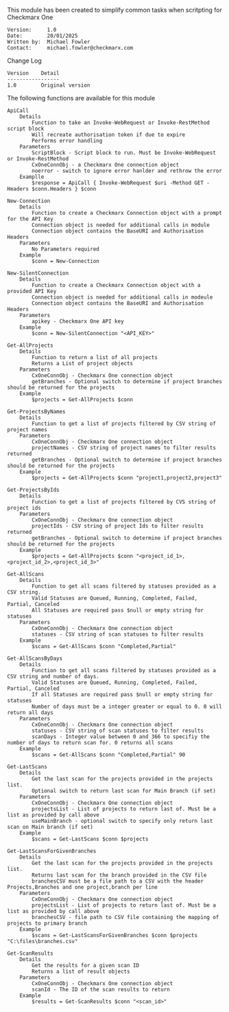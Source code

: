 This module has been created to simplify common tasks when scritpting for Checkmarx One

    Version:     1.0
    Date:        20/01/2025
    Written by:  Michael Fowler
    Contact:     michael.fowler@checkmarx.com
    
Change Log

    Version    Detail
    -----------------
    1.0        Original version
    
The following functions are available for this module
    
    ApiCall
        Details
            Function to take an Invoke-WebRequest or Invoke-RestMethod script block
            Will recreate authorisation token if due to expire
            Performs error handling
        Parameters
            ScriptBlock - Script block to run. Must be Invoke-WebRequest or Invoke-RestMethod
            CxOneConnObj - a Checkmarx One connection object
            noerror - switch to ignore error hanlder and rethrow the error
        Examplle 
            $response = ApiCall { Invoke-WebRequest $uri -Method GET -Headers $conn.Headers } $conn
    
    New-Connection
        Details
            Function to create a Checkmarx Connection object with a prompt for the API Key
            Connection object is needed for additional calls in module
            Connection object contains the BaseURI and Authorisation Headers
        Parameters
            No Parameters required
        Example 
            $conn = New-Connection
    
    New-SilentConnection
        Details
            Function to create a Checkmarx Connection object with a provided API Key
            Connection object is needed for additional calls in modeule
            Connection object contains the BaseURI and Authorisation Headers
        Parameters
            apikey - Checkmarx One API key
        Example
            $conn = New-SilentConnection "<API_KEY>"
        
    Get-AllProjects
        Details
            Function to return a list of all projects
            Returns a List of project objects
        Parameters
            CxOneConnObj - Checkmarx One connection object
            getBranches - Optional switch to determine if project branches should be returned for the projects
        Example
            $projects = Get-AllProjects $conn
    
    Get-ProjectsByNames
        Details 
            Function to get a list of projects filtered by CSV string of project names
        Parameters
            CxOneConnObj - Checkmarx One connection object
            projectNames - CSV string of project names to filter results returned
            getBranches - Optional switch to determine if project branches should be returned for the projects
        Example
            $projects = Get-AllProjects $conn "project1,project2,project3"
                  
    Get-ProjectsByIds
        Details
            Function to get a list of projects filtered by CVS string of project ids
        Parameters
            CxOneConnObj - Checkmarx One connection object
            projectIds - CSV string of project Ids to filter results returned
            getBranches - Optional switch to determine if project branches should be returned for the projects
        Example
            $projects = Get-AllProjects $conn "<project_id_1>,<project_id_2>,<project_id_3>"
        
    Get-AllScans
        Details
            Function to get all scans filtered by statuses provided as a CSV string.
            Valid Statuses are Queued, Running, Completed, Failed, Partial, Canceled
            All Statuses are required pass $null or empty string for statuses
        Parameters
            CxOneConnObj - Checkmarx One connection object
            statuses - CSV string of scan statuses to filter results
        Example
            $scans = Get-AllScans $conn "Completed,Partial"
            
    Get-AllScansByDays
        Details
            Function to get all scans filtered by statuses provided as a CSV string and number of days.
            Valid Statuses are Queued, Running, Completed, Failed, Partial, Canceled
            If all Statuses are required pass $null or empty string for statuses
            Number of days must be a integer greater or equal to 0. 0 will return all days
        Parameters
            CxOneConnObj - Checkmarx One connection object
            statuses - CSV string of scan statuses to filter results
            scanDays - Integer value between 0 and 366 to specifiy the number of days to return scan for. 0 returns all scans
        Example
            $scans = Get-AllScans $conn "Completed,Partial" 90
        
    Get-LastScans
        Details
            Get the last scan for the projects provided in the projects list. 
            Optional switch to return last scan for Main Branch (if set)
        Parameters
            CxOneConnObj - Checkmarx One connection object
            projectsList - List of projects to return last of. Must be a list as provided by call above
            useMainBranch - optional switch to specify only return last scan on Main branch (if set)
        Example
            $scans = Get-LastScans $conn $projects
            
    Get-LastScansForGivenBranches
        Details
            Get the last scan for the projects provided in the projects list. 
            Returns last scan for the branch provided in the CSV file
            branchesCSV must be a file path to a CSV with the header Projects,Branches and one project,branch per line
        Parameters
            CxOneConnObj - Checkmarx One connection object
            projectsList - List of projects to return last of. Must be a list as provided by call above
            branchesCSV - file path to CSV file containing the mapping of projects to primary branch
        Example
            $scans = Get-LastScansForGivenBranches $conn $projects "C:\files\branches.csv"
            
    Get-ScanResults
        Details
            Get the results for a given scan ID
            Returns a list of result objects
        Parameters
            CxOneConnObj - Checkmarx One connection object
            scanId - The ID of the scan results to return
        Example
            $results = Get-ScanResults $conn "<scan_id>"
